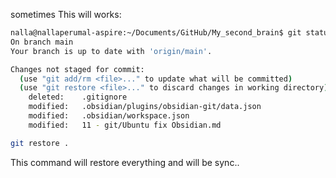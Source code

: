 sometimes This will works:
```bash
nalla@nallaperumal-aspire:~/Documents/GitHub/My_second_brain$ git status
On branch main
Your branch is up to date with 'origin/main'.

Changes not staged for commit:
  (use "git add/rm <file>..." to update what will be committed)
  (use "git restore <file>..." to discard changes in working directory)
	deleted:    .gitignore
	modified:   .obsidian/plugins/obsidian-git/data.json
	modified:   .obsidian/workspace.json
	modified:   11 - git/Ubuntu fix Obsidian.md

```

```bash
git restore .
```
This command will restore everything and will be sync..
